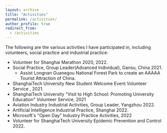 ```yaml
---
layout: archive
title: "Activities"
permalink: /activities/
author_profile: true
redirect_from:
  - /activities
---
```

The following are the various activities I have participated in, including volunteers, social practice and industrial practice:

* Volunteer for Shanghai Marathon 2020, 2022.
* Social Practice, Group Leader(Advanced Individual), Gansu, China 2021.
  * Assist Longnan Guanegou National Forest Park to create an AAAAA Tourist Attraction of China.
* ShanghaiTech University New Student Welcome Event Volunteer Service , 2021.
* ShanghaiTech University "Visit to High School: Promoting University Education" Volunteer Service, 2021
* Aviation Industry Industrial Activities, Group Leader, Yangzhou 2022.
* Artificial Intelligence Industrial Practice, Shanghai 2022.
* Microsoft's "Open Day" Industry Practice Activities, 2022
* Volunteer for ShanghaiTech University Epidemic Prevention and Control 2022.
